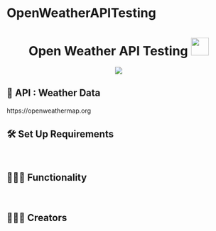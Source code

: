 # OpenWeatherAPITesting

<h1 align="center">Open Weather API Testing <img src="https://media.giphy.com/media/hvRJCLFzcasrR4ia7z/giphy.gif" width="40"></h1>
<p align="center">
  <a href="https://github.com/DenverCoder1/readme-typing-svg"><img src="https://readme-typing-svg.herokuapp.com?center=true&width=500&height=100&lines=API+Weather+Data;Easy+API+Calls+%2C+Easy+Methods%2C+Weather+Data;Junit+%26+Jackson;Ham-Crest+%2C+Mockito+%26+Cucumber"></a>
</p>

## 🤝 API : Weather Data
<h4 align="center"></h4>
https://openweathermap.org
<br>

## 🛠️ Set Up Requirements
<h4 align="center"></h4>
<br>

## 👨🏼‍💻 Functionality
<h4 align="center"></h4>
<br>

## 👨🏻‍🔧 Creators
<h4 align="center"></h4>
<br>



